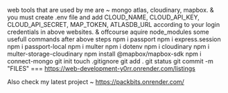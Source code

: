 web tools that are used by me are ~ mongo atlas, cloudinary, mapbox. &
you must create .env file and add CLOUD_NAME, CLOUD_API_KEY, CLOUD_API_SECRET, MAP_TOKEN, ATLASDB_URL according to your login  credentials in above websites. &
offcourse aquire node_modules 
some usefull commands after above steps
npm i passport
npm i express.session
npm i passport-local
npm i multer
npm i dotenv
npm i cloudinary
npm i multer-storage-cloudinary
npm install @mapbox/mapbox-sdk
npm i connect-mongo
git init 
touch .gitignore
git add .
git status
git commit -m "FILES"
===  https://web-development-y0rr.onrender.com/listings

Also check my latest project ~ https://packbits.onrender.com/
